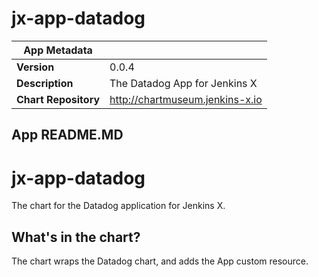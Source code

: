 # jx-app-datadog

|App Metadata||
|---|---|
| **Version** | 0.0.4 |
| **Description** | The Datadog App for Jenkins X |
| **Chart Repository** | http://chartmuseum.jenkins-x.io |

## App README.MD

# jx-app-datadog

The chart for the Datadog application for Jenkins X.

## What's in the chart?

The chart wraps the Datadog chart, and adds the App custom resource.
